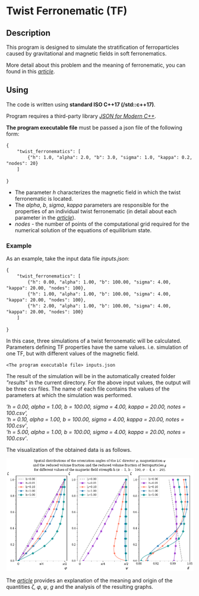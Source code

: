 # Twist Ferronematic (TF)

## Description
This program is designed to simulate the stratification of ferroparticles caused by gravitational and magnetic fields in soft ferronematics.

More detail about this problem and the meaning of ferronematic, you can found in this [*article*][1].

## Using

The code is written using **standard ISO C++17 (/std::c++17)**.

Program requires a third-party library [*JSON for Modern C++*][2].


**The program executable file** must be passed a json file of the following form:

```
{
    "twist_ferronematics": [
        {"h": 1.0, "alpha": 2.0, "b": 3.0, "sigma": 1.0, "kappa": 0.2, "nodes": 20}
    ]

}
```
- The parameter *h* characterizes the magnetic field in which the twist ferronematic  is located.
- The *alpha*, *b*, *sigma*, *kappa* parameters are responsible for the properties of an individual twist ferronematic (in detail about each parameter in the [*article*][1]).<br/>
- *nodes* - the number of points of the computational grid required for the numerical solution of the equations of equilibrium state. 

### Example
As an example, take the input data file *inputs.json*:
```
{
    "twist_ferronematics": [
        {"h": 0.00, "alpha": 1.00, "b": 100.00, "sigma": 4.00, "kappa": 20.00, "nodes": 100},
        {"h": 1.00, "alpha": 1.00, "b": 100.00, "sigma": 4.00, "kappa": 20.00, "nodes": 100},
        {"h": 2.00, "alpha": 1.00, "b": 100.00, "sigma": 4.00, "kappa": 20.00, "nodes": 100}
    ]

}
```

In this case, three simulations of a twist ferronematic will be calculated. Parameters defining TF properties have the same values. i.e. simulation of one TF, but with different values of the magnetic field.

```
<The program executable file> inputs.json
```
The result of the simulation will be in the automatically created folder *"results"* in the current directory. For the above input values, the output will be three csv files. The name of each file contains the values of the parameters at which the simulation was performed.

*'h = 0.00, alpha = 1.00, b = 100.00, sigma = 4.00, kappa = 20.00, notes = 100.csv',*<br/>
*'h = 0.10, alpha = 1.00, b = 100.00, sigma = 4.00, kappa = 20.00, notes = 100.csv'*,<br/>
*'h = 5.00, alpha = 1.00, b = 100.00, sigma = 4.00, kappa = 20.00, notes = 100.csv'*.


The visualization of the obtained data is as follows.

![Image alt](image/results.png)


The [*article*][1] provides an explanation of the meaning and origin of the quantities 𝜁, 𝜑, 𝜓, *g* and the analysis of the resulting graphs.

[1]:https://iopscience.iop.org/article/10.1088/1742-6596/1389/1/012058
[2]:https://github.com/nlohmann/json/releases/tag/v3.9.1
